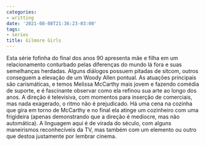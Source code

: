 ```yaml
---
categories:
- writting
date: '2021-08-08T21:36:23-03:00'
tags:
- series
title: Gilmore Girls
---
```


Esta série fofinha do final dos anos 90 apresenta mãe e filha em um relacionamento conturbado pelas diferenças do mundo lá fora e suas semelhanças herdadas. Alguns diálogos possuem pitadas de sitcom, outros conseguem a elevação de um Woody Allen pontual. As atuações principais são carismáticas, e temos Melissa McCarthy mais jovem e fazendo comédia de suporte, e é fascinante observar como ela refinou sua arte ao longo dos anos. A direção é televisiva, com momentos para inserção de comerciais, mas nada exagerado, o ritmo não é prejudicado. Há uma cena na cozinha que gira em torno de McCarthy e no final ela atinge um cozinheiro com uma frigideira (apenas demonstrando que a direção é medíocre, mas não automática). A linguagem aqui é de virada do século, com alguns maneirismos reconhecíveis da TV, mas também com um elemento ou outro que destoa justamente por lembrar cinema.